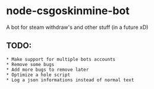 # node-csgoskinmine-bot
A bot for steam withdraw's and other stuff (in a future xD)

## TODO:
	* Make support for multiple bots accounts
	* Remove some bugs
	* Add more bugs to remove later
	* Optimize a hole script
	* Log a json informations instead of normal text